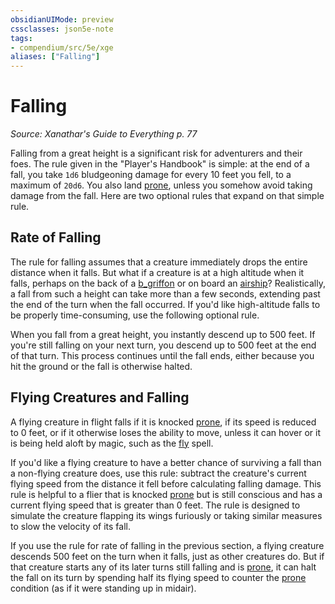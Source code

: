 ```yaml
---
obsidianUIMode: preview
cssclasses: json5e-note
tags:
- compendium/src/5e/xge
aliases: ["Falling"]
---
```

# Falling
*Source: Xanathar's Guide to Everything p. 77* 

Falling from a great height is a significant risk for adventurers and their foes. The rule given in the "Player's Handbook" is simple: at the end of a fall, you take `1d6` bludgeoning damage for every 10 feet you fell, to a maximum of `20d6`. You also land [prone](_conditions.md#prone), unless you somehow avoid taking damage from the fall. Here are two optional rules that expand on that simple rule.

## Rate of Falling

The rule for falling assumes that a creature immediately drops the entire distance when it falls. But what if a creature is at a high altitude when it falls, perhaps on the back of a [b_griffon](b_griffon.md) or on board an [airship](airship.md)? Realistically, a fall from such a height can take more than a few seconds, extending past the end of the turn when the fall occurred. If you'd like high-altitude falls to be properly time-consuming, use the following optional rule.

When you fall from a great height, you instantly descend up to 500 feet. If you're still falling on your next turn, you descend up to 500 feet at the end of that turn. This process continues until the fall ends, either because you hit the ground or the fall is otherwise halted.

## Flying Creatures and Falling

A flying creature in flight falls if it is knocked [prone](_conditions.md#prone), if its speed is reduced to 0 feet, or if it otherwise loses the ability to move, unless it can hover or it is being held aloft by magic, such as the [fly](fly.md) spell.

If you'd like a flying creature to have a better chance of surviving a fall than a non-flying creature does, use this rule: subtract the creature's current flying speed from the distance it fell before calculating falling damage. This rule is helpful to a flier that is knocked [prone](_conditions.md#prone) but is still conscious and has a current flying speed that is greater than 0 feet. The rule is designed to simulate the creature flapping its wings furiously or taking similar measures to slow the velocity of its fall.

If you use the rule for rate of falling in the previous section, a flying creature descends 500 feet on the turn when it falls, just as other creatures do. But if that creature starts any of its later turns still falling and is [prone](_conditions.md#prone), it can halt the fall on its turn by spending half its flying speed to counter the [prone](_conditions.md#prone) condition (as if it were standing up in midair).